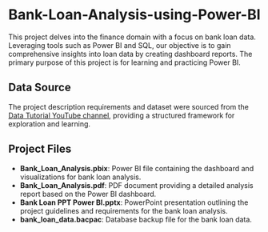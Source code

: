 # Bank-Loan-Analysis-using-Power-BI

This project delves into the finance domain with a focus on bank loan data. Leveraging tools such as Power BI and SQL, our objective is to gain comprehensive insights into loan data by creating dashboard reports. The primary purpose of this project is for learning and practicing Power BI.

## Data Source

The project description requirements and dataset were sourced from the [Data Tutorial YouTube channel](https://youtu.be/3I8wd1AShXs), providing a structured framework for exploration and learning.


## Project Files

- **Bank_Loan_Analysis.pbix**: Power BI file containing the dashboard and visualizations for bank loan analysis.
- **Bank_Loan_Analysis.pdf**: PDF document providing a detailed analysis report based on the Power BI dashboard.
- **Bank Loan PPT Power BI.pptx**: PowerPoint presentation outlining the project guidelines and requirements for the bank loan analysis.
- **bank_loan_data.bacpac**: Database backup file for the bank loan data.

